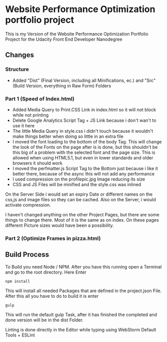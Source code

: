 # Website Performance Optimization portfolio project

This is my Version of the Website Performance Optimization Portfolio Project for the Udacity Front End Developer Nanodegree

## Changes

### Structure
* Added "Dist" (Final Version, including all Minifications, ec.) and "Src" (Build Version, everything in Raw Form) Folders

### Part 1 (Speed of Index.html)
* Added Media Query to Print.CSS Link in index.html so it will not block while not printing
* Delete Google Analytics Script Tag + JS Link because i don't wan't to use it here
* The little Media Query in style.css i didn't touch because it wouldn't make things better when doing so little in an extra file
* I moved the font loading to the bottom of the body Tag. This will change the look of the Fonts on the page after is is done, but this shouldn't be this big of a problem with the selected font and the page size. This is allowed when using HTML5.1, but even in lower standards and older browsers it should work
* I moved the perfmatter.js Script Tag to the Bottom just because i like it better there, because of the async this will not add any performance
* I used compression on the profilepic.jpg Image reducing its size
* CSS and JS Files will be minified and the style.css was inlined

On the Server Side i would set an expiry Date or different names on the css,js and image files so they can be cached. Also on the Server, i would activate compression.

I haven't changed anything on the other Project Pages, but there are some things to change there. Most of it is the same as on index. On these pages different Picture sizes would have been a possibility.

### Part 2 (Optimize Frames in pizza.html) 


## Build Process

To Build you need Node / NPM. After you have this running open a Terminal and go to the root directory. Here Enter
```
npm install
```
This will install all needed Packages that are defined in the project.json File. After this all you have to do to build it is enter

```
gulp
```
This will run the default gulp Task, after it has finished the completed and done version will be in the dist Folder.


Linting is done directly in the Editor while typing using WebStorm Default Tools + ESLint